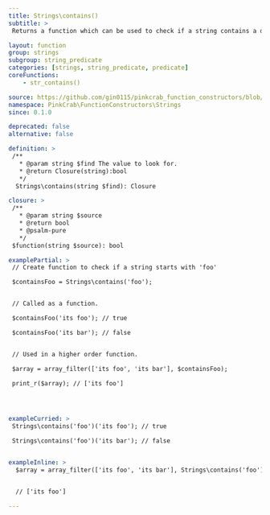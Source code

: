 ```yaml
---
title: Strings\contains()
subtitle: >
 Returns a function which can be used to check if a string contains a defined sub string. The created function can then reused over any string, or used as part of a Higher Order Function such as array_filter().

layout: function
group: strings
subgroup: string_predicate
categories: [strings, string_predicate, predicate]
coreFunctions: 
    - str_contains()

source: https://github.com/gin0115/pinkcrab_function_constructors/blob/master/src/strings.php#L234
namespace: PinkCrab\FunctionConstructors\Strings
since: 0.1.0

deprecated: false
alternative: false

definition: >
 /**
   * @param string $find The value to look for.
   * @return Closure(string):bool
   */
  Strings\contains(string $find): Closure

closure: >
 /**
   * @param string $source
   * @return bool
   * @psalm-pure
   */ 
 $function(string $source): bool

examplePartial: >
 // Create function to check if a string starts with 'foo'

 $containsFoo = Strings\contains('foo');


 // Called as a function.

 $containsFoo('its foo'); // true

 $containsFoo('its bar'); // false


 // Used in a higher order function.

 $array = array_filter(['its foo', 'its bar'], $containsFoo);

 print_r($array); // ['its foo']




exampleCurried: >
 Strings\contains('foo')('its foo'); // true

 Strings\contains('foo')('its bar'); // false


exampleInline: >
  $array = array_filter(['its foo', 'its bar'], Strings\contains('foo'));


  // ['its foo']

---
```

